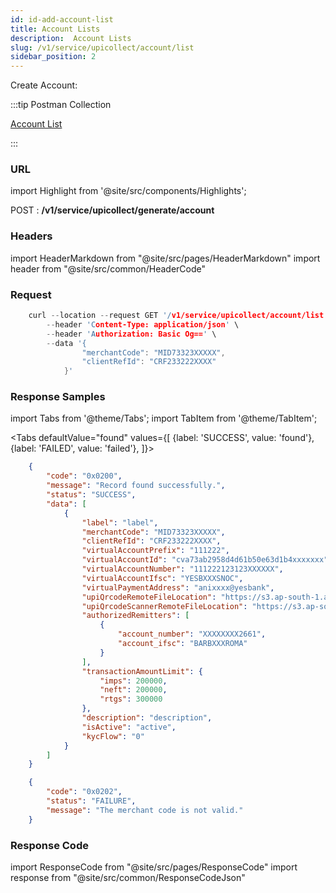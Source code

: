 ```yaml
---
id: id-add-account-list
title: Account Lists
description:  Account Lists
slug: /v1/service/upicollect/account/list
sidebar_position: 2
---
```


Create Account:

:::tip Postman Collection

<a href="https://www.google.com" target="_blank">Account List</a>

:::

### URL

import Highlight from '@site/src/components/Highlights';

<Highlight className="post">POST</Highlight> : <strong>/v1/service/upicollect/generate/account</strong>

### Headers

import HeaderMarkdown from "@site/src/pages/HeaderMarkdown"
import header from "@site/src/common/HeaderCode"

<HeaderMarkdown data={header}/>

### Request

```c title="Example Request"
    curl --location --request GET '/v1/service/upicollect/account/list' \
        --header 'Content-Type: application/json' \
        --header 'Authorization: Basic Og==' \
        --data '{
                "merchantCode": "MID73323XXXXX",
                "clientRefId": "CRF233222XXXX"
            }'
```

### Response Samples

import Tabs from '@theme/Tabs';
import TabItem from '@theme/TabItem';

<Tabs
    defaultValue="found"
    values={[
        {label: 'SUCCESS', value: 'found'},
        {label: 'FAILED', value: 'failed'},
    ]}>

<TabItem value="found">

```json
    {
        "code": "0x0200",
        "message": "Record found successfully.",
        "status": "SUCCESS",
        "data": [
            {
                "label": "label",
                "merchantCode": "MID73323XXXXX",
                "clientRefId": "CRF233222XXXX",
                "virtualAccountPrefix": "111222",
                "virtualAccountId": "cva73ab2958d4d61b50e63d1b4xxxxxxx",
                "virtualAccountNumber": "111222123123XXXXXX",
                "virtualAccountIfsc": "YESBXXXSNOC",
                "virtualPaymentAddress": "anixxxx@yesbank",
                "upiQrcodeRemoteFileLocation": "https://s3.ap-south-1.amazonaws.com/xxxxx@yesbank.png",
                "upiQrcodeScannerRemoteFileLocation": "https://s3.ap-south-1.amazonaws.com/xxxxx@yesbank.pdf",
                "authorizedRemitters": [
                    {
                        "account_number": "XXXXXXXX2661",
                        "account_ifsc": "BARBXXXROMA"
                    }
                ],
                "transactionAmountLimit": {
                    "imps": 200000,
                    "neft": 200000,
                    "rtgs": 300000
                },
                "description": "description",
                "isActive": "active",
                "kycFlow": "0"
            }
        ]
    }
```

</TabItem>

<TabItem value="failed">

```json
    {
        "code": "0x0202",
        "status": "FAILURE",
        "message": "The merchant code is not valid."
    }
```

</TabItem>
</Tabs>

### Response Code

import ResponseCode from "@site/src/pages/ResponseCode"
import response from "@site/src/common/ResponseCodeJson"

<ResponseCode data={response}/>